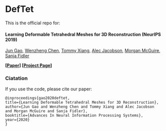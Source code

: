 # DefTet
This is the official repo for:

#### Learning Deformable Tetrahedral Meshes for 3D Reconstruction (NeurIPS 2019)

[Jun Gao](http://www.cs.toronto.edu/~jungao/), [Wenzheng Chen](http://www.cs.toronto.edu/~wenzheng/), [Tommy Xiang](), [Alec Jacobson](https://www.cs.toronto.edu/~jacobson/), [Morgan McGuire](https://research.nvidia.com/person/morgan-mcguire), [Sanja Fidler](http://www.cs.toronto.edu/~fidler/)


**[[Paper]()]  [[Project Page](https://nv-tlabs.github.io/DefTet/)]**


### Ciatation
If you use the code, please cite our paper:
```
@inproceedings{gao2020deftet,
title={Learning Deformable Tetrahedral Meshes for 3D Reconstruction},
author={Jun Gao and Wenzheng Chen and Tommy Xiang and Alec Jacobson and Morgan McGuire and Sanja Fidler},
booktitle={Advances In Neural Information Processing Systems},
year={2020}
}
```